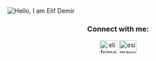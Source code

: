 ![Hello, I am Elif Demir](https://github.com/tolueng/tolueng/assets/137485297/c825b4d0-a210-4600-9c0c-7d9b9127765d)


<h3 align="center">Connect with me:</h3>
<p align="center">
<a href="https://linkedin.com/in/elifsimaydemir" target="blank"><img align="center" src="https://raw.githubusercontent.com/rahuldkjain/github-profile-readme-generator/master/src/images/icons/Social/linked-in-alt.svg" alt="elifsimaydemir" height="30" width="40" /></a>
<a href="https://instagram.com/esimayy" target="blank"><img align="center" src="https://raw.githubusercontent.com/rahuldkjain/github-profile-readme-generator/master/src/images/icons/Social/instagram.svg" alt="esimayy" height="30" width="40" /></a>
</p>
